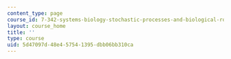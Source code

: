 ```yaml
---
content_type: page
course_id: 7-342-systems-biology-stochastic-processes-and-biological-robustness-fall-2008
layout: course_home
title: ''
type: course
uid: 5d47097d-48e4-5754-1395-dbb06bb310ca
---
```

